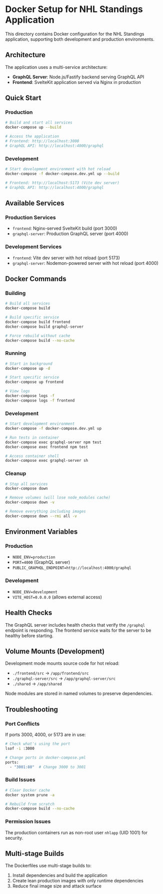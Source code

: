 # Docker Setup for NHL Standings Application

This directory contains Docker configuration for the NHL Standings application, supporting both development and production environments.

## Architecture

The application uses a multi-service architecture:
- **GraphQL Server**: Node.js/Fastify backend serving GraphQL API
- **Frontend**: SvelteKit application served via Nginx in production

## Quick Start

### Production
```bash
# Build and start all services
docker-compose up --build

# Access the application
# Frontend: http://localhost:3000
# GraphQL API: http://localhost:4000/graphql
```

### Development
```bash
# Start development environment with hot reload
docker-compose -f docker-compose.dev.yml up --build

# Frontend: http://localhost:5173 (Vite dev server)
# GraphQL API: http://localhost:4000/graphql
```

## Available Services

### Production Services
- `frontend`: Nginx-served SvelteKit build (port 3000)
- `graphql-server`: Production GraphQL server (port 4000)

### Development Services
- `frontend`: Vite dev server with hot reload (port 5173)
- `graphql-server`: Nodemon-powered server with hot reload (port 4000)

## Docker Commands

### Building
```bash
# Build all services
docker-compose build

# Build specific service
docker-compose build frontend
docker-compose build graphql-server

# Force rebuild without cache
docker-compose build --no-cache
```

### Running
```bash
# Start in background
docker-compose up -d

# Start specific service
docker-compose up frontend

# View logs
docker-compose logs -f
docker-compose logs -f frontend
```

### Development
```bash
# Start development environment
docker-compose -f docker-compose.dev.yml up

# Run tests in container
docker-compose exec graphql-server npm test
docker-compose exec frontend npm test

# Access container shell
docker-compose exec graphql-server sh
```

### Cleanup
```bash
# Stop all services
docker-compose down

# Remove volumes (will lose node_modules cache)
docker-compose down -v

# Remove everything including images
docker-compose down --rmi all -v
```

## Environment Variables

### Production
- `NODE_ENV=production`
- `PORT=4000` (GraphQL server)
- `PUBLIC_GRAPHQL_ENDPOINT=http://localhost:4000/graphql`

### Development
- `NODE_ENV=development`
- `VITE_HOST=0.0.0.0` (allows external access)

## Health Checks

The GraphQL server includes health checks that verify the `/graphql` endpoint is responding. The frontend service waits for the server to be healthy before starting.

## Volume Mounts (Development)

Development mode mounts source code for hot reload:
- `./frontend/src` → `/app/frontend/src`
- `./graphql-server/src` → `/app/graphql-server/src`
- `./shared` → `/app/shared`

Node modules are stored in named volumes to preserve dependencies.

## Troubleshooting

### Port Conflicts
If ports 3000, 4000, or 5173 are in use:
```bash
# Check what's using the port
lsof -i :3000

# Change ports in docker-compose.yml
ports:
  - "3001:80"  # Change 3000 to 3001
```

### Build Issues
```bash
# Clear Docker cache
docker system prune -a

# Rebuild from scratch
docker-compose build --no-cache
```

### Permission Issues
The production containers run as non-root user `nhlapp` (UID 1001) for security.

## Multi-stage Builds

The Dockerfiles use multi-stage builds to:
1. Install dependencies and build the application
2. Create lean production images with only runtime dependencies
3. Reduce final image size and attack surface